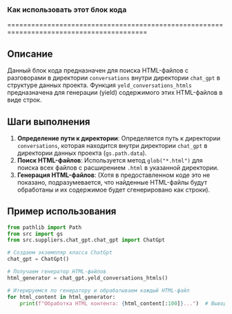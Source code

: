 ### **Как использовать этот блок кода**
=========================================================================================

Описание
-------------------------
Данный блок кода предназначен для поиска HTML-файлов с разговорами в директории `conversations` внутри директории `chat_gpt` в структуре данных проекта. Функция `yeld_conversations_htmls` предназначена для генерации (yield) содержимого этих HTML-файлов в виде строк.

Шаги выполнения
-------------------------
1. **Определение пути к директории**: Определяется путь к директории `conversations`, которая находится внутри директории `chat_gpt` в директории данных проекта (`gs.path.data`).
2. **Поиск HTML-файлов**: Используется метод `glob("*.html")` для поиска всех файлов с расширением `.html` в указанной директории.
3. **Генерация HTML-файлов**: (Хотя в предоставленном коде это не показано, подразумевается, что найденные HTML-файлы будут обработаны и их содержимое будет сгенерировано как строки).

Пример использования
-------------------------

```python
from pathlib import Path
from src import gs
from src.suppliers.chat_gpt.chat_gpt import ChatGpt

# Создаем экземпляр класса ChatGpt
chat_gpt = ChatGpt()

# Получаем генератор HTML-файлов
html_generator = chat_gpt.yeld_conversations_htmls()

# Итерируемся по генератору и обрабатываем каждый HTML-файл
for html_content in html_generator:
    print(f"Обработка HTML контента: {html_content[:100]}...")  # Выводим первые 100 символов для примера